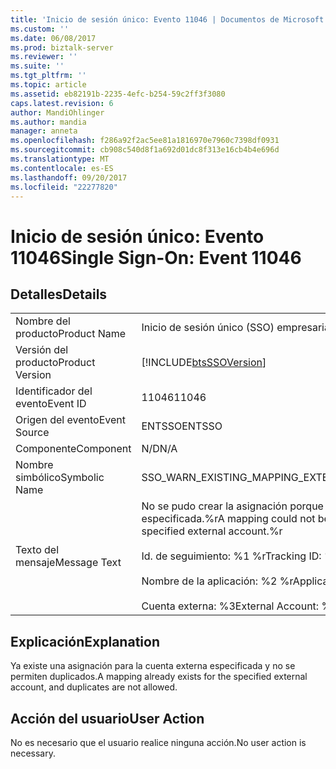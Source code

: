 ```yaml
---
title: 'Inicio de sesión único: Evento 11046 | Documentos de Microsoft'
ms.custom: ''
ms.date: 06/08/2017
ms.prod: biztalk-server
ms.reviewer: ''
ms.suite: ''
ms.tgt_pltfrm: ''
ms.topic: article
ms.assetid: eb82191b-2235-4efc-b254-59c2ff3f3080
caps.latest.revision: 6
author: MandiOhlinger
ms.author: mandia
manager: anneta
ms.openlocfilehash: f286a92f2ac5ee81a1816970e7960c7398df0931
ms.sourcegitcommit: cb908c540d8f1a692d01dc8f313e16cb4b4e696d
ms.translationtype: MT
ms.contentlocale: es-ES
ms.lasthandoff: 09/20/2017
ms.locfileid: "22277820"
---
```

# <a name="single-sign-on-event-11046"></a><span data-ttu-id="85794-102">Inicio de sesión único: Evento 11046</span><span class="sxs-lookup"><span data-stu-id="85794-102">Single Sign-On: Event 11046</span></span>
## <a name="details"></a><span data-ttu-id="85794-103">Detalles</span><span class="sxs-lookup"><span data-stu-id="85794-103">Details</span></span>  
  
|||  
|-|-|  
|<span data-ttu-id="85794-104">Nombre del producto</span><span class="sxs-lookup"><span data-stu-id="85794-104">Product Name</span></span>|<span data-ttu-id="85794-105">Inicio de sesión único (SSO) empresarial</span><span class="sxs-lookup"><span data-stu-id="85794-105">Enterprise Single Sign-On</span></span>|  
|<span data-ttu-id="85794-106">Versión del producto</span><span class="sxs-lookup"><span data-stu-id="85794-106">Product Version</span></span>|[!INCLUDE[btsSSOVersion](../includes/btsssoversion-md.md)]|  
|<span data-ttu-id="85794-107">Identificador del evento</span><span class="sxs-lookup"><span data-stu-id="85794-107">Event ID</span></span>|<span data-ttu-id="85794-108">11046</span><span class="sxs-lookup"><span data-stu-id="85794-108">11046</span></span>|  
|<span data-ttu-id="85794-109">Origen del evento</span><span class="sxs-lookup"><span data-stu-id="85794-109">Event Source</span></span>|<span data-ttu-id="85794-110">ENTSSO</span><span class="sxs-lookup"><span data-stu-id="85794-110">ENTSSO</span></span>|  
|<span data-ttu-id="85794-111">Componente</span><span class="sxs-lookup"><span data-stu-id="85794-111">Component</span></span>|<span data-ttu-id="85794-112">N/D</span><span class="sxs-lookup"><span data-stu-id="85794-112">N/A</span></span>|  
|<span data-ttu-id="85794-113">Nombre simbólico</span><span class="sxs-lookup"><span data-stu-id="85794-113">Symbolic Name</span></span>|<span data-ttu-id="85794-114">SSO_WARN_EXISTING_MAPPING_EXTERNAL</span><span class="sxs-lookup"><span data-stu-id="85794-114">SSO_WARN_EXISTING_MAPPING_EXTERNAL</span></span>|  
|<span data-ttu-id="85794-115">Texto del mensaje</span><span class="sxs-lookup"><span data-stu-id="85794-115">Message Text</span></span>|<span data-ttu-id="85794-116">No se pudo crear la asignación porque ya existe una para la cuenta externa especificada.%r</span><span class="sxs-lookup"><span data-stu-id="85794-116">A mapping could not be created because a mapping already exists for the specified external account.%r</span></span><br /><br /> <span data-ttu-id="85794-117">Id. de seguimiento: %1 %r</span><span class="sxs-lookup"><span data-stu-id="85794-117">Tracking ID: %1%r</span></span><br /><br /> <span data-ttu-id="85794-118">Nombre de la aplicación: %2 %r</span><span class="sxs-lookup"><span data-stu-id="85794-118">Application Name: %2%r</span></span><br /><br /> <span data-ttu-id="85794-119">Cuenta externa: %3</span><span class="sxs-lookup"><span data-stu-id="85794-119">External Account: %3</span></span>|  
  
## <a name="explanation"></a><span data-ttu-id="85794-120">Explicación</span><span class="sxs-lookup"><span data-stu-id="85794-120">Explanation</span></span>  
 <span data-ttu-id="85794-121">Ya existe una asignación para la cuenta externa especificada y no se permiten duplicados.</span><span class="sxs-lookup"><span data-stu-id="85794-121">A mapping already exists for the specified external account, and duplicates are not allowed.</span></span>  
  
## <a name="user-action"></a><span data-ttu-id="85794-122">Acción del usuario</span><span class="sxs-lookup"><span data-stu-id="85794-122">User Action</span></span>  
 <span data-ttu-id="85794-123">No es necesario que el usuario realice ninguna acción.</span><span class="sxs-lookup"><span data-stu-id="85794-123">No user action is necessary.</span></span>